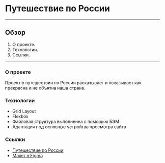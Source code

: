 # Путешествие по России

---

## Обзор
1. О проекте.
2. Технологии.
3. Ссылки.

---

### О проекте
Проект о путешествии по России расказывает и показывает как прекрасна и не объятна наша страна.

### Технологии
* Grid Layout
* Flexbox
* Файловая структура выполненна с помощью БЭМ
* Адаптация под основные устройтва просмотра сайта

### Ссылки
* [Путешествие по России](https://petrmasol04.github.io/russian-travel/)
* [Макет в Figma](https://www.figma.com/file/5S2WSbEFL6awjVWJ0NWL8Q/Sprint-3_-Russia-_-desktop-%2B-mobile?node-id=28503%3A0)